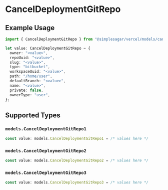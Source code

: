 # CancelDeploymentGitRepo

## Example Usage

```typescript
import { CancelDeploymentGitRepo } from "@simplesagar/vercel/models/canceldeploymentop.js";

let value: CancelDeploymentGitRepo = {
  owner: "<value>",
  repoUuid: "<value>",
  slug: "<value>",
  type: "bitbucket",
  workspaceUuid: "<value>",
  path: "/home/user",
  defaultBranch: "<value>",
  name: "<value>",
  private: false,
  ownerType: "user",
};
```

## Supported Types

### `models.CancelDeploymentGitRepo1`

```typescript
const value: models.CancelDeploymentGitRepo1 = /* values here */
```

### `models.CancelDeploymentGitRepo2`

```typescript
const value: models.CancelDeploymentGitRepo2 = /* values here */
```

### `models.CancelDeploymentGitRepo3`

```typescript
const value: models.CancelDeploymentGitRepo3 = /* values here */
```

